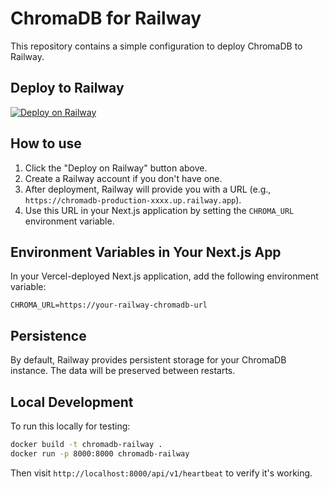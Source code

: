 # ChromaDB for Railway

This repository contains a simple configuration to deploy ChromaDB to Railway.

## Deploy to Railway

[![Deploy on Railway](https://railway.app/button.svg)](https://railway.app/template/chromadb)

## How to use

1. Click the "Deploy on Railway" button above.
2. Create a Railway account if you don't have one.
3. After deployment, Railway will provide you with a URL (e.g., `https://chromadb-production-xxxx.up.railway.app`).
4. Use this URL in your Next.js application by setting the `CHROMA_URL` environment variable.

## Environment Variables in Your Next.js App

In your Vercel-deployed Next.js application, add the following environment variable:

```
CHROMA_URL=https://your-railway-chromadb-url
```

## Persistence

By default, Railway provides persistent storage for your ChromaDB instance. The data will be preserved between restarts.

## Local Development

To run this locally for testing:

```bash
docker build -t chromadb-railway .
docker run -p 8000:8000 chromadb-railway
```

Then visit `http://localhost:8000/api/v1/heartbeat` to verify it's working. 